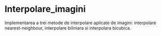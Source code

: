 # Interpolare_imagini
Implementarea a trei metode de interpolare aplicate de imagini: interpolare nearest-neighbour, interpolare biliniara si interpolara bicubica.
